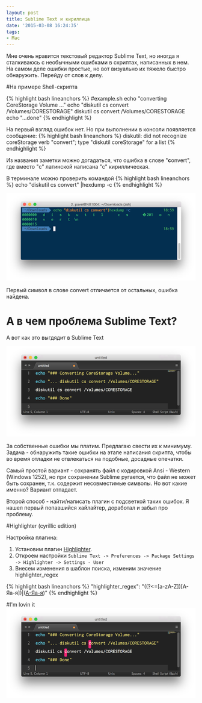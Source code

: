 ```yaml
---
layout: post
title: Sublime Text и кириллица
date: '2015-03-08 16:24:35'
tags:
- Mac
---
```


Мне очень нравится текстовый редактор Sublime Text, но иногда я сталкиваюсь с необычными ошибками в скриптах, написанных в нем.
На самом деле ошибки простые, но вот визуально их тяжело быстро обнаружить. Перейду от слов к делу.


#На примере Shell-скрипта

{% highlight bash lineanchors %}
#example.sh
echo "converting CoreStorage Volume ..."
echo "diskutil cs сonvert /Volumes/CORESTORAGE"
diskutil cs сonvert /Volumes/CORESTORAGE
echo "...done"
{% endhighlight %}

На первый взгляд ошибок нет. Но при выполнении в консоли появляется сообщение:
{% highlight bash lineanchors %}
diskutil: did not recognize coreStorage verb "сonvert";
type "diskutil coreStorage" for a list
{% endhighlight %}

Из названия заметки можно догадаться, что ошибка в слове "**c**onvert", где вместо "c" латинской написана "с" кириллическая.

В терминале можно проверить командой
{% highlight bash lineanchors %}
echo "diskutil cs сonvert" |hexdump -c
{% endhighlight %}

![](/images/2015/03/Screen-Shot-2015-03-08-at-19-01-26.png)

Первый символ в слове convert отличается от остальных, ошибка найдена.

# А в чем проблема Sublime Text?
А вот как это выгдядит в Sublime Text

![](/images/2015/03/Screen-Shot-2015-03-08-at-18-52-29.png)

За собственные ошибки мы платим. Предлагаю свести их к минимуму. Задача - обнаружить такие ошибки на этапе написания скрипта, чтобы во время отладки не отвлекаться на подобные, досадные опечатки.

Самый простой вариант - сохранять файл с кодировкой Ansi - Western (Windows 1252), но при сохранении Sublime ругается, что файл не может быть сохранен, т.к. содержит несовместимые символы. Но вот какие именно? Вариант отпадает.

Второй способ - найти/написать плагин с подсветкой таких ошибок. Я нашел первый попавшийся хайлайтер, доработал и забыл про проблему.

#Highlighter (cyrillic edition)

Настройка плагина:

1. Установим плагин [Highlighter](https://packagecontrol.io/packages/Highlighter).
2. Откроем настройки `Sublime Text -> Preferences -> Package Settings -> Highlighter -> Settings - User`
3. Внесем изменения в шаблон поиска, изменим значение highlighter_regex

{% highlight bash lineanchors %}
"highlighter_regex": "((?<=[a-zA-Z])[А-Яа-я])|([А-Яа-я](?=[a-zA-Z]))"
{% endhighlight %}

#I'm lovin it
![](/images/2015/03/Screen-Shot-2015-03-08-at-18-53-13.png)
